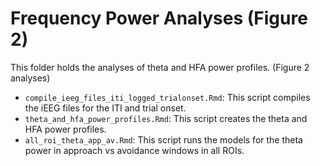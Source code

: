 # Frequency Power Analyses (Figure 2)

This folder holds the analyses of theta and HFA power profiles. (Figure 2 analyses)

- `compile_ieeg_files_iti_logged_trialonset.Rmd`: This script compiles the iEEG files for the ITI and trial onset.
- `theta_and_hfa_power_profiles.Rmd`: This script creates the theta and HFA power profiles.
- `all_roi_theta_app_av.Rmd`: This script runs the models for the theta power in approach vs avoidance windows in all ROIs.